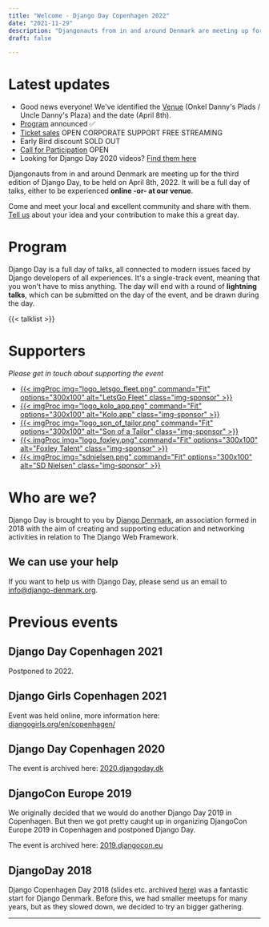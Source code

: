 ```yaml
---
title: "Welcome - Django Day Copenhagen 2022"
date: "2021-11-29"
description: "Djangonauts from in and around Denmark are meeting up for the second edition of Django Day Copenhagen, April 8th 2022"
draft: false

---
```



# Latest updates

* Good news everyone! We've identified the [Venue](/venue/) (Onkel Danny's Plads / Uncle Danny's Plaza) and the date (April 8th).
    <!-- * Deadline for submitting talks: March 1st 🔥 -->
* [Program](#program) announced ✅
    <!-- * Website up and running ✅ -->
* [Ticket sales](/tickets/) <span class="badge badge-pill badge-success">OPEN</span> <span class="badge badge-pill badge-info">CORPORATE SUPPORT</span>  <span class="badge badge-pill badge-info">FREE STREAMING</span> 
* Early Bird discount <span class="badge badge-pill badge-warning">SOLD OUT</span>
* [Call for Participation](/cfp/) <span class="badge badge-pill badge-success">OPEN</span>
* Looking for Django Day 2020 videos? [Find them here](https://2020.djangoday.dk/#program)

Djangonauts from in and around Denmark are meeting up for the third edition of
Django Day, to be held on April 8th, 2022. It will be a full day of talks,
either to be experienced **online -or- at our venue**.

Come and meet your local and excellent community and share with them.
[Tell us](/cfp/) about your idea and your contribution to make this a great day.

<div style="clear: both"></div>


# Program

Django Day is a full day of talks, all connected to modern issues faced
by Django developers of all experiences. It's a single-track
event, meaning that you won't have to miss anything. The day will end
with a round of **lightning talks**, which can be submitted on the day of the event,
and be drawn during the day.

{{< talklist >}}


# Supporters

*Please get in touch about supporting the event*


<ul class="sponsors">

<li><a href="https://www.letsgofleetsystems.com/" target="_blank" class="sponsor">
{{< imgProc
img="logo_letsgo_fleet.png"
command="Fit"
options="300x100"
alt="LetsGo Fleet"
class="img-sponsor"
>}}
</a></li>

<li><a href="https://kolo.app/" target="_blank" class="sponsor">
{{< imgProc
img="logo_kolo_app.png"
command="Fit"
options="300x100"
alt="Kolo.app"
class="img-sponsor"
>}}
</a></li>

<li><a href="https://www.sonofatailor.com/" target="_blank" class="sponsor">
{{< imgProc
img="logo_son_of_tailor.png"
command="Fit"
options="300x100"
alt="Son of a Tailor"
class="img-sponsor"
>}}
</a></li>

<li>
<a href="http://foxleytalent.com/" target="_blank" class="sponsor">
{{< imgProc
img="logo_foxley.png"
command="Fit"
options="300x100"
alt="Foxley Talent"
class="img-sponsor"
>}}
</a>
</li>

<li>
<a href="https://www.sdnielsen.dk/" target="_blank" class="sponsor">
{{< imgProc
img="sdnielsen.png"
command="Fit"
options="300x100"
alt="SD Nielsen"
class="img-sponsor"
>}}
</a>
</li>

</ul>

# Who are we?

Django Day is brought to you by [Django Denmark](https://www.django-denmark.org/),
an association formed in 2018 with the aim of creating and supporting education
and networking activities in relation to The Django Web Framework.

## We can use your help

If you want to help us with Django Day, please send us an email to
[info@django-denmark.org](mailto:info@django-denmark.org).

# Previous events

## Django Day Copenhagen 2021

Postponed to 2022.

## Django Girls Copenhagen 2021

Event was held online, more information here: [djangogirls.org/en/copenhagen/](https://djangogirls.org/en/copenhagen/)

## Django Day Copenhagen 2020

The event is archived here: [2020.djangoday.dk](https://2020.djangoday.dk)

## DjangoCon Europe 2019

We originally decided that we would do another Django Day 2019 in Copenhagen.
But then we got pretty caught up in organizing DjangoCon Europe 2019 in
Copenhagen and postponed Django Day.

The event is archived here: [2019.djangocon.eu](https://2019.djangocon.eu)

## DjangoDay 2018

Django Copenhagen Day 2018 (slides etc. archived [here](https://2018.djangoday.dk/))
was a fantastic start for Django Denmark. Before this, we had smaller meetups
for many years, but as they slowed down, we decided to try an bigger
gathering.

<hr>

